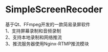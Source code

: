 # SimpleScreenRecoder
基于Qt、FFmpeg开发的一款简易录屏软件  
1、支持屏幕录制和音频录制  
2、支持本地录制和网络推流  
3、推流服务器使用Nginx-RTMP推流模块  
